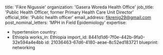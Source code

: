 title: 'Fikre Nigussie'
organization: 'Gasera Woreda Health Office'
job_title: 'Public Health Officer, former Primary Health Care Unit Director'
official_title: 'Public health officer'
email_address: fikrenig29@gmail.com
post_nominal_letters: 'MPH in Field Epidemiology'
expertise:
  - hypertension
country:
  - Ethiopia
works_in: Ethiopia
import_id: 8441d1d6-7f0e-442b-9fa0-32e594a4e4bb
id: 21036463-67d6-4180-aeae-8c52ed183721
blueprint: networking
